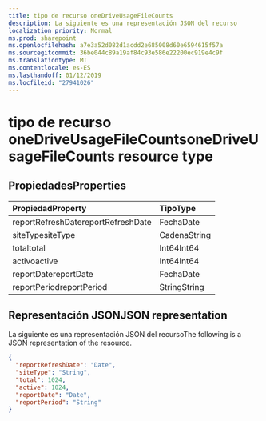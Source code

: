 ```yaml
---
title: tipo de recurso oneDriveUsageFileCounts
description: La siguiente es una representación JSON del recurso
localization_priority: Normal
ms.prod: sharepoint
ms.openlocfilehash: a7e3a52d082d1acdd2e685008d60e6594615f57a
ms.sourcegitcommit: 36be044c89a19af84c93e586e22200ec919e4c9f
ms.translationtype: MT
ms.contentlocale: es-ES
ms.lasthandoff: 01/12/2019
ms.locfileid: "27941026"
---
```

# <a name="onedriveusagefilecounts-resource-type"></a><span data-ttu-id="5a479-103">tipo de recurso oneDriveUsageFileCounts</span><span class="sxs-lookup"><span data-stu-id="5a479-103">oneDriveUsageFileCounts resource type</span></span>

## <a name="properties"></a><span data-ttu-id="5a479-104">Propiedades</span><span class="sxs-lookup"><span data-stu-id="5a479-104">Properties</span></span>

| <span data-ttu-id="5a479-105">Propiedad</span><span class="sxs-lookup"><span data-stu-id="5a479-105">Property</span></span>          | <span data-ttu-id="5a479-106">Tipo</span><span class="sxs-lookup"><span data-stu-id="5a479-106">Type</span></span>   |
| :---------------- | :----- |
| <span data-ttu-id="5a479-107">reportRefreshDate</span><span class="sxs-lookup"><span data-stu-id="5a479-107">reportRefreshDate</span></span> | <span data-ttu-id="5a479-108">Fecha</span><span class="sxs-lookup"><span data-stu-id="5a479-108">Date</span></span>   |
| <span data-ttu-id="5a479-109">siteType</span><span class="sxs-lookup"><span data-stu-id="5a479-109">siteType</span></span>          | <span data-ttu-id="5a479-110">Cadena</span><span class="sxs-lookup"><span data-stu-id="5a479-110">String</span></span> |
| <span data-ttu-id="5a479-111">total</span><span class="sxs-lookup"><span data-stu-id="5a479-111">total</span></span>             | <span data-ttu-id="5a479-112">Int64</span><span class="sxs-lookup"><span data-stu-id="5a479-112">Int64</span></span>  |
| <span data-ttu-id="5a479-113">activo</span><span class="sxs-lookup"><span data-stu-id="5a479-113">active</span></span>            | <span data-ttu-id="5a479-114">Int64</span><span class="sxs-lookup"><span data-stu-id="5a479-114">Int64</span></span>  |
| <span data-ttu-id="5a479-115">reportDate</span><span class="sxs-lookup"><span data-stu-id="5a479-115">reportDate</span></span>        | <span data-ttu-id="5a479-116">Fecha</span><span class="sxs-lookup"><span data-stu-id="5a479-116">Date</span></span>   |
| <span data-ttu-id="5a479-117">reportPeriod</span><span class="sxs-lookup"><span data-stu-id="5a479-117">reportPeriod</span></span>      | <span data-ttu-id="5a479-118">String</span><span class="sxs-lookup"><span data-stu-id="5a479-118">String</span></span> |

## <a name="json-representation"></a><span data-ttu-id="5a479-119">Representación JSON</span><span class="sxs-lookup"><span data-stu-id="5a479-119">JSON representation</span></span>

<span data-ttu-id="5a479-120">La siguiente es una representación JSON del recurso</span><span class="sxs-lookup"><span data-stu-id="5a479-120">The following is a JSON representation of the resource.</span></span>

<!-- {
  "blockType": "resource",
  "@odata.type": "microsoft.graph.oneDriveUsageFileCounts"
} -->

```json
{
  "reportRefreshDate": "Date", 
  "siteType": "String", 
  "total": 1024, 
  "active": 1024, 
  "reportDate": "Date", 
  "reportPeriod": "String"
}
```
